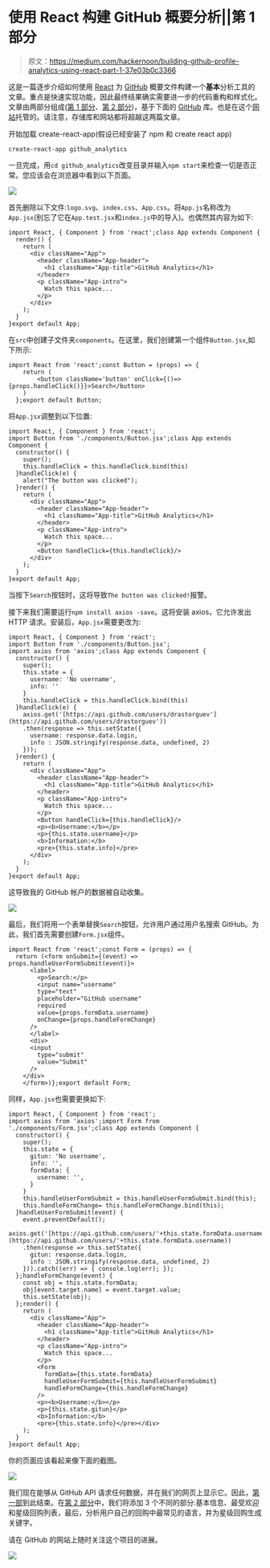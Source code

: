 # 使用 React 构建 GitHub 概要分析||第 1 部分

> 原文：<https://medium.com/hackernoon/building-github-profile-analytics-using-react-part-1-37e03b0c3366>

这是一篇逐步介绍如何使用 [React](https://hackernoon.com/tagged/react) 为 [GitHub](https://hackernoon.com/tagged/github) 概要文件构建一个**基本**分析工具的文章。重点是快速实现功能，因此最终结果确实需要进一步的代码重构和样式化。文章由两部分组成([第 1 部分](/@dmitryrastorguev/building-github-profile-analytics-using-react-part-1-37e03b0c3366)、[第 2 部分](/@dmitryrastorguev/building-github-profile-analytics-using-react-part-2-bc1adc640e25))，基于下面的 [GitHub](https://github.com/drastorguev/github-analytics-react) 库。也是在这个[网站](http://github-analytics-react.s3-website.eu-west-2.amazonaws.com/)托管的。请注意，存储库和网站都将超越这两篇文章。

开始加载 create-react-app(假设已经安装了 npm 和 create react app)

`create-react-app github_analytics`

一旦完成，用`cd github_analytics`改变目录并输入`npm start`来检查一切是否正常。您应该会在浏览器中看到以下页面。

![](img/4842e7d02e9ddf1e8543268cd6713842.png)

首先删除以下文件:`logo.svg`、`index.css`、`App.css`。将`App.js`名称改为`App.jsx`(别忘了它在`App.test.jsx`和`index.js`中的导入)。也偶然其内容为如下:

```
import React, { Component } from 'react';class App extends Component {
  render() {
    return (
      <div className="App">
        <header className="App-header">
          <h1 className="App-title">GitHub Analytics</h1>
        </header>
        <p className="App-intro">
          Watch this space...
        </p>
      </div>
    );
  }
}export default App;
```

在`src`中创建子文件夹`components`。在这里，我们创建第一个组件`Button.jsx`,如下所示:

```
import React from 'react';const Button = (props) => {
    return (
        <button className='button' onClick={()=>{props.handleClick()}}>Search</button>
    )
  };export default Button;
```

将`App.jsx`调整到以下位置:

```
import React, { Component } from 'react';
import Button from './components/Button.jsx';class App extends Component {
  constructor() {
    super();
    this.handleClick = this.handleClick.bind(this)
  }handleClick(e) {
    alert("The button was clicked");
  }render() {
    return (
      <div className="App">
        <header className="App-header">
          <h1 className="App-title">GitHub Analytics</h1>
        </header>
        <p className="App-intro">
          Watch this space...
        </p>
        <Button handleClick={this.handleClick}/>
      </div>
    );
  }
}export default App;
```

当按下`Search`按钮时，这将导致`The button was clicked!`报警。

接下来我们需要运行`npm install axios -save`。这将安装 axios，它允许发出 HTTP 请求。安装后，`App.jsx`需要更改为:

```
import React, { Component } from 'react';
import Button from './components/Button.jsx';
import axios from 'axios';class App extends Component {
  constructor() {
    super();
    this.state = {
      username: 'No username',
      info: ''
    }
    this.handleClick = this.handleClick.bind(this)
  }handleClick(e) {
    axios.get('[https://api.github.com/users/drastorguev'](https://api.github.com/users/drastorguev'))
    .then(response => this.setState({
      username: response.data.login,
      info : JSON.stringify(response.data, undefined, 2)
    }));
  }render() {
    return (
      <div className="App">
        <header className="App-header">
          <h1 className="App-title">GitHub Analytics</h1>
        </header>
        <p className="App-intro">
          Watch this space...
        </p>
        <Button handleClick={this.handleClick}/>
        <p><b>Username:</b></p>
        <p>{this.state.username}</p>
        <b>Information:</b>
        <pre>{this.state.info}</pre>
      </div>
    );
  }
}export default App;
```

这导致我的 GitHub 帐户的数据被自动收集。

![](img/30c4b8c428e89f2774fe30def5893ad0.png)

最后，我们将用一个表单替换`Search`按钮，允许用户通过用户名搜索 GitHub。为此，我们首先需要创建`Form.jsx`组件。

```
import React from 'react';const Form = (props) => {
  return (<form onSubmit={(event) => props.handleUserFormSubmit(event)}>
      <label>
        <p>Search:</p>
        <input name="username"
        type="text"
        placeholder="GitHub username"
        required
        value={props.formData.username}
        onChange={props.handleFormChange}
      />
      </label>
      <div>
      <input
        type="submit"
        value="Submit"
      />
    </div>
    </form>)};export default Form;
```

同样，`App.jsx`也需要更换如下:

```
import React, { Component } from 'react';
import axios from 'axios';import Form from './components/Form.jsx';class App extends Component {
  constructor() {
    super();
    this.state = {
      gitun: 'No username',
      info: '',
      formData: {
        username: '',
      }
    }
    this.handleUserFormSubmit = this.handleUserFormSubmit.bind(this);
    this.handleFormChange= this.handleFormChange.bind(this);
  }handleUserFormSubmit(event) {
    event.preventDefault();
    axios.get('[https://api.github.com/users/'+this.state.formData.username](https://api.github.com/users/'+this.state.formData.username))
    .then(response => this.setState({
      gitun: response.data.login,
      info : JSON.stringify(response.data, undefined, 2)
    })).catch((err) => { console.log(err); });
  };handleFormChange(event) {
    const obj = this.state.formData;
    obj[event.target.name] = event.target.value;
    this.setState(obj);
  };render() {
    return (
      <div className="App">
        <header className="App-header">
          <h1 className="App-title">GitHub Analytics</h1>
        </header>
        <p className="App-intro">
          Watch this space...
        </p>
        <Form
          formData={this.state.formData}
          handleUserFormSubmit={this.handleUserFormSubmit}
          handleFormChange={this.handleFormChange}
        />
        <p><b>Username:</b></p>
        <p>{this.state.gitun}</p>
        <b>Information:</b>
        <pre>{this.state.info}</pre></div>
    );
  }
}export default App;
```

你的页面应该看起来像下面的截图。

![](img/8a74b1192a424456b3c468d272de4190.png)

我们现在能够从 GitHub API 请求任何数据，并在我们的网页上显示它。因此，[第一部](/@dmitryrastorguev/building-github-profile-analytics-using-react-part-1-37e03b0c3366)到此结束。在[第 2 部分](/@dmitryrastorguev/building-github-profile-analytics-using-react-part-2-bc1adc640e25)中，我们将添加 3 个不同的部分:基本信息、最受欢迎和星级回购列表，最后，分析用户自己的回购中最常见的语言，并为星级回购生成关键字。

请在 GitHub 的网站上随时关注这个项目的进展。

![](img/4f410acba189eef1479b53178573bd4d.png)